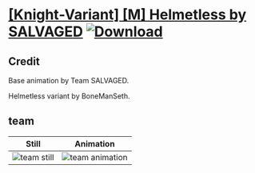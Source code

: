 # [\[Knight-Variant\] \[M\] Helmetless by SALVAGED](./) [![Download](https://img.shields.io/badge/Download--red?style=social&logo=github)](https://minhaskamal.github.io/DownGit/#/home?url=https://github.com/Klokinator/FE-Repo/tree/main/Battle%20Animations%2FInfantry%20-%20Knights%2C%20Generals%2C%20Armors%2F%5BKnight-Variant%5D%20%5BM%5D%20Helmetless%20by%20SALVAGED%2Fteam%20palettes)

## Credit

Base animation by Team SALVAGED. 

Helmetless variant by BoneManSeth.

## team

| Still | Animation |
| :---: | :-------: |
| ![team still](./team_000.png) | ![team animation](./team.gif) |
